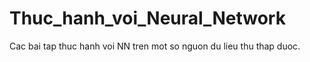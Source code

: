 # Thuc_hanh_voi_Neural_Network
 Cac bai tap thuc hanh voi NN tren mot so nguon du lieu thu thap duoc.
